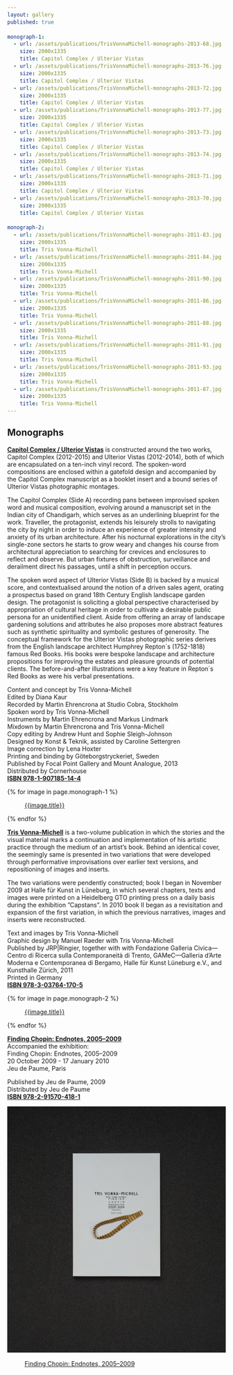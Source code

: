 ```yaml
---
layout: gallery
published: true

monograph-1:
  - url: /assets/publications/TrisVonnaMichell-monographs-2013-68.jpg
    size: 2000x1335
    title: Capitol Complex / Ulterior Vistas
  - url: /assets/publications/TrisVonnaMichell-monographs-2013-76.jpg
    size: 2000x1335
    title: Capitol Complex / Ulterior Vistas
  - url: /assets/publications/TrisVonnaMichell-monographs-2013-72.jpg
    size: 2000x1335
    title: Capitol Complex / Ulterior Vistas
  - url: /assets/publications/TrisVonnaMichell-monographs-2013-77.jpg
    size: 2000x1335
    title: Capitol Complex / Ulterior Vistas
  - url: /assets/publications/TrisVonnaMichell-monographs-2013-73.jpg
    size: 2000x1335
    title: Capitol Complex / Ulterior Vistas
  - url: /assets/publications/TrisVonnaMichell-monographs-2013-74.jpg
    size: 2000x1335
    title: Capitol Complex / Ulterior Vistas
  - url: /assets/publications/TrisVonnaMichell-monographs-2013-71.jpg
    size: 2000x1335
    title: Capitol Complex / Ulterior Vistas
  - url: /assets/publications/TrisVonnaMichell-monographs-2013-70.jpg
    size: 2000x1335
    title: Capitol Complex / Ulterior Vistas

monograph-2:
  - url: /assets/publications/TrisVonnaMichell-monographs-2011-83.jpg
    size: 2000x1335
    title: Tris Vonna-Michell
  - url: /assets/publications/TrisVonnaMichell-monographs-2011-84.jpg
    size: 2000x1335
    title: Tris Vonna-Michell
  - url: /assets/publications/TrisVonnaMichell-monographs-2011-90.jpg
    size: 2000x1335
    title: Tris Vonna-Michell
  - url: /assets/publications/TrisVonnaMichell-monographs-2011-86.jpg
    size: 2000x1335
    title: Tris Vonna-Michell
  - url: /assets/publications/TrisVonnaMichell-monographs-2011-88.jpg
    size: 2000x1335
    title: Tris Vonna-Michell
  - url: /assets/publications/TrisVonnaMichell-monographs-2011-91.jpg
    size: 2000x1335
    title: Tris Vonna-Michell
  - url: /assets/publications/TrisVonnaMichell-monographs-2011-93.jpg
    size: 2000x1335
    title: Tris Vonna-Michell
  - url: /assets/publications/TrisVonnaMichell-monographs-2011-87.jpg
    size: 2000x1335
    title: Tris Vonna-Michell
---
```

## Monographs
<strong><a href="http://www.cornerhousepublications.org/publications/tris-vonna-michell-capitol-complex-ulterior-vistas/" target="blank">Capitol Complex / Ulterior Vistas</a></strong> is constructed around the two works, Capitol Complex (2012-2015) and Ulterior Vistas (2012-2014), both of which are encapsulated on a ten-inch vinyl record. The spoken-word compositions are enclosed within a gatefold design and accompanied by the Capitol Complex manuscript as a booklet insert and a bound series of Ulterior Vistas photographic montages.

The Capitol Complex (Side A) recording pans between improvised spoken word and musical composition, evolving around a manuscript set in the Indian city of Chandigarh, which serves as an underlining blueprint for the work. Traveller, the protagonist, extends his leisurely strolls to navigating the city by night in order to induce an experience of greater intensity and anxiety of its urban architecture. After his nocturnal explorations in the city’s single-zone sectors he starts to grow weary and changes his course from architectural appreciation to searching for crevices and enclosures to reflect and observe. But urban fixtures of obstruction, surveillance and derailment direct his passages, until a shift in perception occurs.

The spoken word aspect of Ulterior Vistas (Side B) is backed by a musical score, and contextualised around the notion of a driven sales agent, orating a prospectus based on grand 18th Century English landscape garden design. The protagonist is soliciting a global perspective characterised by appropriation of cultural heritage in order to cultivate a desirable public persona for an unidentified client. Aside from offering an array of landscape gardening solutions and attributes he also proposes more abstract features such as synthetic spirituality and symbolic gestures of generosity. The conceptual framework for the Ulterior Vistas photographic series derives from the English landscape architect Humphrey Repton´s (1752-1818) famous Red Books. His books were bespoke landscape and architecture propositions for improving the estates and pleasure grounds of potential clients. The before-and-after illustrations were a key feature in
Repton´s Red Books as were his verbal presentations.

Content and concept by Tris Vonna-Michell<br/>
Edited by Diana Kaur<br/>
Recorded by Martin Ehrencrona at Studio Cobra, Stockholm<br/>
Spoken word by Tris Vonna-Michell<br/>
Instruments by Martin Ehrencrona and Markus Lindmark<br/>
Mixdown by Martin Ehrencrona and Tris Vonna-Michell<br/>
Copy editing by Andrew Hunt and Sophie Sleigh-Johnson<br/>
Designed by Konst & Teknik, assisted by Caroline Settergren<br/>
Image correction by Lena Hoxter<br/>
Printing and binding by Göteborgstryckeriet, Sweden<br/>
Published by Focal Point Gallery and Mount Analogue, 2013<br/>
Distributed by Cornerhouse<br/>
<strong><a href="http://www.cornerhousepublications.org/publications/tris-vonna-michell-capitol-complex-ulterior-vistas/" target="blank">ISBN 978-1-907185-14-4</a></strong>

<div class="popup-gallery">
  {% for image in page.monograph-1 %}
    <a href="{{image.url}}" data-size="{{image.size}}" data-author="Tris Vonna-Michell">
      <img src="{{image.url}}" alt="" />
      <figure>{{image.title}}</figure>
    </a>
  {% endfor %}
</div>

<strong><a href="http://www.cornerhousepublications.org/publications/tris-vonna-michell/" target="blank">Tris Vonna-Michell</a></strong> is a two-volume publication in which the stories and the visual material marks a continuation and implementation of his artistic practice through the medium of an artist’s book. Behind an identical cover, the seemingly same is presented in two variations that were developed through performative improvisations over earlier text versions, and repositioning of images and inserts.

The two variations were pendently constructed; book I began in November 2009 at Halle für Kunst in Lüneburg, in which several chapters, texts and images were printed on a Heidelberg GTO printing press on a daily basis during the exhibition ”Capstans”. In 2010 book II began as a revisitation and expansion of the first variation, in which the previous narratives, images and inserts were reconstructed.

Text and images by Tris Vonna-Michell<br/>
Graphic design by Manuel Raeder with Tris Vonna-Michell<br/>
Published by JRP|Ringier, together with with Fondazione Galleria Civica—Centro di Ricerca sulla Contemporaneità di Trento, GAMeC—Galleria d’Arte Moderna e Contemporanea di Bergamo, Halle für Kunst Lüneburg e.V., and Kunsthalle Zürich, 2011<br/>
Printed in Germany<br/>
<strong><a href="http://www.cornerhousepublications.org/publications/tris-vonna-michell/" target="blank">ISBN 978-3-03764-170-5</a></strong>

<div class="popup-gallery">
  {% for image in page.monograph-2 %}
    <a href="{{image.url}}" data-size="{{image.size}}" data-author="Tris Vonna-Michell">
      <img src="{{image.url}}" alt="" />
      <figure>{{image.title}}</figure>
    </a>
  {% endfor %}
</div>

<strong><a href="https://www.amazon.co.uk/Finding-Chopin-Endnotes-2005-2009-Vonna-Michell/dp/291570418X" target="blank">Finding Chopin: Endnotes, 2005–2009</a></strong><br/>
Accompanied the exhibition:<br/>
Finding Chopin: Endnotes, 2005–2009<br/>
20 October 2009 - 17 January 2010<br/>
Jeu de Paume, Paris

Published by Jeu de Paume, 2009<br/>
Distributed by Jeu de Paume<br/>
<strong><a href="https://www.amazon.co.uk/Finding-Chopin-Endnotes-2005-2009-Vonna-Michell/dp/291570418X" target="blank">ISBN 978-2-91570-418-1</a></strong>

<div class="popup-gallery">
    <a href="/assets/publications/TrisVonnaMichell-monographs-2009-82.jpg" data-size="1782x2000" data-author="Tris Vonna-Michell">
      <img src="/assets/publications/TrisVonnaMichell-monographs-2009-82.jpg" alt="" />
      <figure>Finding Chopin: Endnotes, 2005–2009</figure>
    </a>
</div>
